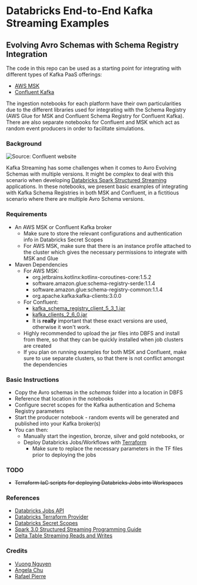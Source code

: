 # Databricks End-to-End Kafka Streaming Examples
## Evolving Avro Schemas with Schema Registry Integration

The code in this repo can be used as a starting point for integrating with different types of Kafka PaaS offerings:

* [AWS MSK](https://aws.amazon.com/msk/)
* [Confluent Kafka](https://confluent.io)

The ingestion notebooks for each platform have their own particularities due to the different libraries used for integrating with the Schema Registry (AWS Glue for MSK and Confluent Schema Registry for Confluent Kafka). There are also separate notebooks for Confluent and MSK which act as random event producers in order to facilitate simulations.

### Background

<img src="https://docs.confluent.io/platform/current/_images/schema-registry-and-kafka.png" alt="Source: Confluent website"/>

Kafka Streaming has some challenges when it comes to Avro Evolving Schemas with multiple versions. It might be complex to deal with this scenario when developing [Databricks Spark Structured Streaming](https://docs.databricks.com/spark/latest/structured-streaming/data-sources.html) applications. In these notebooks, we present basic examples of integrating with Kafka Schema Registries in both MSK and Confluent, in a fictitious scenario where there are multiple Avro Schema versions.

### Requirements

* An AWS MSK or Confluent Kafka broker
    * Make sure to store the relevant configurations and authentication info in Databricks Secret Scopes
    * For AWS MSK, make sure that there is an instance profile attached to the cluster which gives the necessary permissions to integrate with MSK and Glue
* Maven Dependencies
    * For AWS MSK:
        * org.jetbrains.kotlinx:kotlinx-coroutines-core:1.5.2
        * software.amazon.glue:schema-registry-serde:1.1.4
        * software.amazon.glue:schema-registry-common:1.1.4
        * org.apache.kafka:kafka-clients:3.0.0
    * For Confluent:
        * [kafka_schema_registry_client_5_3_1.jar](https://mvnrepository.com/artifact/io.confluent/kafka-schema-registry-client/5.3.1)
        * [kafka_clients_2_6_0.jar](https://mvnrepository.com/artifact/org.apache.kafka/kafka-clients/2.6.0)
        * It is **really** important that these exact versions are used, otherwise it won't work.
    * Highly recommended to upload the jar files into DBFS and install from there, so that they can be quickly installed when job clusters are created
    * If you plan on running examples for both MSK and Confluent, make sure to use separate clusters, so that there is not conflict amongst the dependencies

### Basic Instructions

* Copy the Avro schemas in the *schemas* folder into a location in DBFS
* Reference that location in the notebooks
* Configure secret scopes for the Kafka authentication and Schema Registry parameters
* Start the producer notebook - random events will be generated and published into your Kafka broker(s)
* You can then:
    * Manually start the ingestion, bronze, silver and gold notebooks, or
    * Deploy Databricks Jobs/Workflows with [Terraform](https://www.terraform.io/)
        * Make sure to replace the necessary parameters in the TF files prior to deploying the jobs

### TODO

* ~~Terraform IaC scripts for deploying Databricks Jobs into Workspaces~~

### References

* [Databricks Jobs API](https://docs.databricks.com/dev-tools/api/latest/jobs.html)
* [Databricks Terraform Provider](https://registry.terraform.io/providers/databrickslabs/databricks/latest/docs)
* [Databricks Secret Scopes](https://docs.databricks.com/security/secrets/secret-scopes.html)
* [Spark 3.0 Structured Streaming Programming Guide](https://spark.apache.org/docs/latest/structured-streaming-programming-guide.html)
* [Delta Table Streaming Reads and Writes](https://docs.databricks.com/delta/delta-streaming.html)

### Credits

* [Vuong Nguyen](https://github.com/nkvuong)
* [Angela Chu](https://github.com/angelamchu)
* [Rafael Pierre](https://github.com/rafaelvp-db)

